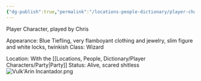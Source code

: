 ```yaml
---
{"dg-publish":true,"permalink":"/locations-people-dictionary/player-characters/vulk-arin-incantador/","tags":["PlayerCharacter"]}
---
```


Player Character, played by Chris

Appearance: Blue Tiefling, very flamboyant clothing and jewelry, slim figure and white locks, twinkish
Class: Wizard

Location: With the [[Locations, People, Dictionary/Player Characters/Party\|Party]]
Status: Alive, scared shitless
![Vulk'Arin Incantador.png](/img/user/Pictures/Vulk'Arin%20Incantador.png)